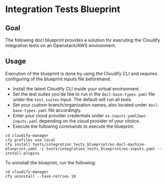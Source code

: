 Integration Tests Blueprint
============================
## Goal
The following docl blueprint provides a solution for executing the Cloudify integration tests on an Openstack/AWS environment.


## Usage
Execution of the blueprint is done by using the Cloudify CLI and requires configuring of the blueprint inputs file beforehand.
* Install the latest Cloudify CLI inside your virtual environment.
* Set the test suites you'de like to run in the `docl-base-types.yaml` file under the `test_suites` input. The default will run all tests.
* Set your custom branch/organization names, also located under `docl-base-types.yaml` file accordingly.
* Enter your cloud provider credentials under `os-inputs.yaml`/`aws-inputs.yaml` depending on the cloud provider of your choice.
* Execute the following commands to execute the blueprint:
```
cd cloudify-manager
cfy profiles use local
cfy install tests/integration_tests_blueprint/os-docl-machine-blueprint.yaml -i tests/integration_tests_blueprint/os-inputs.yaml --install-plugins
```
To uninstall the blueprint, run the following:
```
cd cloudify-manager
cfy uninstall --task-retries 10
```
